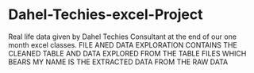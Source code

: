 # Dahel-Techies-excel-Project
Real life data given by Dahel Techies Consultant at the end of our one month excel classes.
FILE ANED DATA EXPLORATION CONTAINS THE CLEANED TABLE AND DATA EXPLORED FROM THE TABLE
FILES WHICH BEARS MY NAME IS THE EXTRACTED DATA FROM THE RAW DATA
